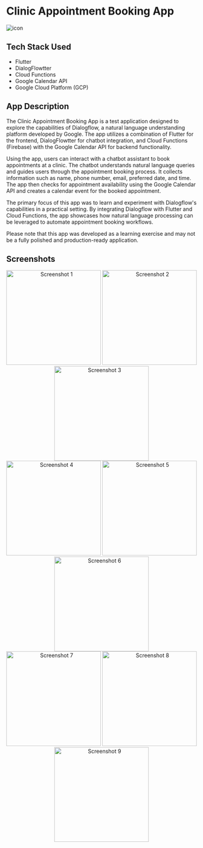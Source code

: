 # Clinic Appointment Booking App
![icon](https://github.com/Yasser-dev/clinic_appointment_chatbot/assets/56257332/d66fba9a-8488-48f7-bc2c-35b2c32e732e)

## Tech Stack Used
- Flutter
- DialogFlowtter
- Cloud Functions
- Google Calendar API
- Google Cloud Platform (GCP)

## App Description

The Clinic Appointment Booking App is a test application designed to explore the capabilities of Dialogflow, a natural language understanding platform developed by Google. The app utilizes a combination of Flutter for the frontend, DialogFlowtter for chatbot integration, and Cloud Functions (Firebase) with the Google Calendar API for backend functionality.

Using the app, users can interact with a chatbot assistant to book appointments at a clinic. The chatbot understands natural language queries and guides users through the appointment booking process. It collects information such as name, phone number, email, preferred date, and time. The app then checks for appointment availability using the Google Calendar API and creates a calendar event for the booked appointment.

The primary focus of this app was to learn and experiment with Dialogflow's capabilities in a practical setting. By integrating Dialogflow with Flutter and Cloud Functions, the app showcases how natural language processing can be leveraged to automate appointment booking workflows.

Please note that this app was developed as a learning exercise and may not be a fully polished and production-ready application.

## Screenshots



<div align="center">
      <img src="https://github.com/Yasser-dev/clinic_appointment_chatbot/assets/56257332/eeb2777d-4125-4191-90e7-59c5235263a0" alt="Screenshot 1" width="250"/>
    <img src="https://github.com/Yasser-dev/clinic_appointment_chatbot/assets/56257332/fbd7921c-1899-437b-b13e-e0031ed4ca55" alt="Screenshot 2" width="250"/>
    <img src="https://github.com/Yasser-dev/clinic_appointment_chatbot/assets/56257332/d18f5c12-1bbc-466c-b206-cf889f1c34d0" alt="Screenshot 3" width="250"/>
</div>

<div align="center">
   <img src="https://github.com/Yasser-dev/clinic_appointment_chatbot/assets/56257332/4b2a454c-fa97-4881-8789-2557fc13ee03" alt="Screenshot 4" width="250"/>
    <img src="https://github.com/Yasser-dev/clinic_appointment_chatbot/assets/56257332/118050d4-557d-40e1-b7cb-a1bbf6b8bb66" alt="Screenshot 5" width="250"/>
    <img src="https://github.com/Yasser-dev/clinic_appointment_chatbot/assets/56257332/000dc98a-7702-4b10-bafe-1d4eb8cd909d" alt="Screenshot 6" width="250"/>
</div>

<div align="center">
   <img src="https://github.com/Yasser-dev/clinic_appointment_chatbot/assets/56257332/abd48345-8d26-4c74-8228-e5584f06e6c2" alt="Screenshot 7" width="250"/>
    <img src="https://github.com/Yasser-dev/clinic_appointment_chatbot/assets/56257332/6c5dac92-952c-4206-98f7-249f776b4ab8" alt="Screenshot 8" width="250"/>
    <img src="https://github.com/Yasser-dev/clinic_appointment_chatbot/assets/56257332/d95ba794-ad07-4639-8be1-0a511a15d16f" alt="Screenshot 9" width="250"/>
  
</div>
